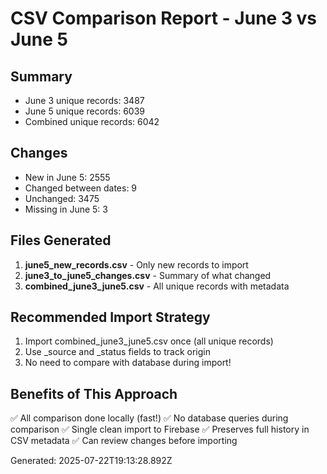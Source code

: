 
# CSV Comparison Report - June 3 vs June 5

## Summary
- June 3 unique records: 3487
- June 5 unique records: 6039
- Combined unique records: 6042

## Changes
- New in June 5: 2555
- Changed between dates: 9
- Unchanged: 3475
- Missing in June 5: 3

## Files Generated
1. **june5_new_records.csv** - Only new records to import
2. **june3_to_june5_changes.csv** - Summary of what changed
3. **combined_june3_june5.csv** - All unique records with metadata

## Recommended Import Strategy
1. Import combined_june3_june5.csv once (all unique records)
2. Use _source and _status fields to track origin
3. No need to compare with database during import!

## Benefits of This Approach
✅ All comparison done locally (fast!)
✅ No database queries during comparison
✅ Single clean import to Firebase
✅ Preserves full history in CSV metadata
✅ Can review changes before importing

Generated: 2025-07-22T19:13:28.892Z
